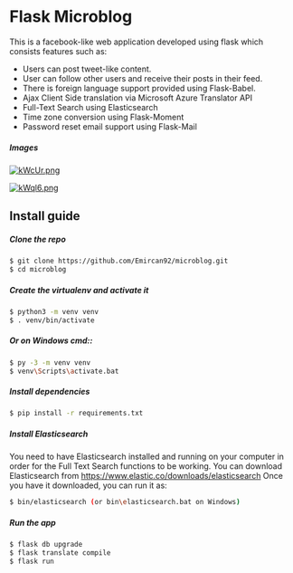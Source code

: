 # Flask Microblog

This is a facebook-like web application developed using flask which consists features such as:

* Users can post tweet-like content.
* User can follow other users and receive their posts in their feed.
* There is foreign language support provided using Flask-Babel.
* Ajax Client Side translation via Microsoft Azure Translator API
* Full-Text Search using Elasticsearch
* Time zone conversion using Flask-Moment
* Password reset email support using Flask-Mail

##### Images

[![kWcUr.png](https://a.imge.to/2019/07/29/kWcUr.png)](https://imge.to/i/kWcUr)

[![kWql6.png](https://a.imge.to/2019/07/29/kWql6.png)](https://imge.to/i/kWql6)


## Install guide

##### Clone the repo

```bash
$ git clone https://github.com/Emircan92/microblog.git
$ cd microblog
```


##### Create the virtualenv and activate it
```bash
$ python3 -m venv venv
$ . venv/bin/activate
```

##### Or on Windows cmd::
```bash
$ py -3 -m venv venv
$ venv\Scripts\activate.bat
```

##### Install dependencies
```bash
$ pip install -r requirements.txt
```
##### Install Elasticsearch
You need to have Elasticsearch installed and running on your computer in order for the Full Text Search functions to be working.
You can download Elasticsearch from https://www.elastic.co/downloads/elasticsearch
Once you have it downloaded, you can run it as:
```bash
$ bin/elasticsearch (or bin\elasticsearch.bat on Windows)
```

##### Run the app
```bash
$ flask db upgrade
$ flask translate compile
$ flask run
```
